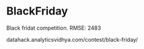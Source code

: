 # BlackFriday
Black fridat competition. RMSE: 2483

datahack.analyticsvidhya.com/contest/black-friday/
